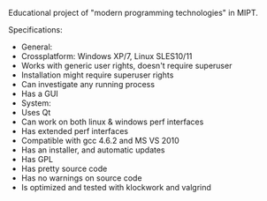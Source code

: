 Educational project of "modern programming technologies" in MIPT.

Specifications:

*  General:
 * Crossplatform: Windows XP/7, Linux SLES10/11
 * Works with generic user rights, doesn't require superuser
 * Installation might require superuser rights
 * Can investigate any running process
 * Has a GUI
*  System:
 * Uses Qt
 * Can work on both linux & windows perf interfaces
 * Has extended perf interfaces
 * Compatible with gcc 4.6.2 and MS VS 2010
 * Has an installer, and automatic updates
 * Has GPL
 * Has pretty source code
 * Has no warnings on source code
 * Is optimized and tested with klockwork and valgrind
